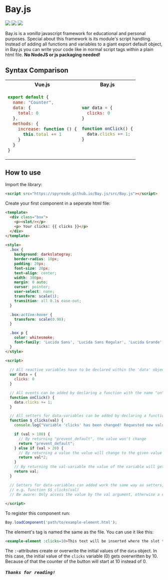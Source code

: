 # Bay.js
![](https://img.shields.io/badge/HTML-red?style=for-the-badge&logo=html5&logoColor=white) ![](https://img.shields.io/badge/CSS-blue?&style=for-the-badge&logo=css3&logoColor=white) ![](https://img.shields.io/badge/Vanilla&nbsp;JavaScript-323330?style=for-the-badge&logo=javascript&logoColor=F7DF1E)

Bay.is is a *vanilla* javascript framework for educational and personal purposes.
Special about this framework is its module's script handling. Instead of adding all functions and variables to a giant export default object, in Bay.js you can write your code like in normal script tags within a plain html file. **No NodeJS or js packaging needed!**

## Syntax Comparison
<table align="center">
  <tr>
    <th>Vue.js</th>
    <th>Bay.js</th>
  </tr>
  <tr>
    <td>

```js
export default {
  name: "Counter",
  data: {
    total: 0
  },
  methods: {
    increase: function () {
      this.total += 1
    }
  }
}
```

</td>

<td>

```js
var data = {
  clicks: 0
}

function onClick() {
  data.clicks += 1;
}
```

</td>
  </tr>
</table>

## How to use

Import the library:
```html
<script src="https://spyrexde.github.io/Bay.js/src/Bay.js"></script>
```

Create your first component in a seperate html file:
```html
<template>
  <div class="box">
    <p><slot/></p>
    <p> Your clicks: {{ clicks }}</p>
  </div>
</template>
  
<style>
  .box {
    background: darkslategray;
    border-radius: 10px;
    padding: 20px;
    font-size: 20px;
    text-align: center;
    width: 300px;
    margin: 0 auto;
    cursor: pointer;
    user-select: none;
    transform: scale(1);
    transition: all 0.1s ease-out;
  }

  .box:active:hover {
    transform: scale(0.98);
  }

  .box p {
    color: whitesmoke;
    font-family: 'Lucida Sans', 'Lucida Sans Regular', 'Lucida Grande', 'Lucida Sans Unicode', Geneva, Verdana, sans-serif;
  }
</style>

<script>
  
  // All reactive variables have to be declared within the 'data' object
  var data = {
    clicks: 0
  }

  // All events can be added by declaring a function with the name "on" + event name (case-insensitive)
  function onClick() {
    data.clicks += 1;
  }

  // All setters for data-variables can be added by declaring a function with the name "$_" + variable name (case-sensitive)
  function $_clicks(val) {
    console.log("Variable 'clicks' has been changed! Requested new value: " + val)

    if (val > 100) {
      // By returning "prevent_default", the value won't change
      return "prevent_default";
    } else if (val > 20) {
      // By returning a value the value will change to the given value
      return val*2;             
    }
    // By returning the val-variable the value of the variable will get updated to the new value
    return val;
  }

  // Getters for data-variables can added work the same way as setters, but use a different function naming: "$$_" + variable name (case-sensitive)
  // e.g. function $$_clicks(val)
  // Be aware: Only access the value by the val argument, otherwise a endless loop will be created.
  
</script>
```
To register this component run:
```js
Bay.loadComponent('path/to/example-element.html');
```

The element's tag is named the same as the file. You can use it like this:
```html
<example-element :clicks=10>This text will be inserted where the slot tag in the template was placed.</example-element>
```
The `:`-attributes create or overwrite the initial values of the `data` object. In this case, the initial value of the `clicks` variable (0) gets overwritten by 10. Because of that the counter of the button will start at 10 instead of 0.

<h5><samp>Thanks for reading!</samp></h5>

